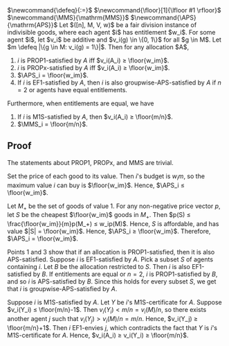 <span class="invisible">
$\newcommand{\defeq}{:=}$
$\newcommand{\floor}[1]{\lfloor #1 \rfloor}$
$\newcommand{\MMS}{\mathrm{MMS}}$
$\newcommand{\APS}{\mathrm{APS}}$
</span>
Let $([n], M, V, w)$ be a fair division instance of indivisible goods,
where each agent $i$ has entitlement $w_i$.
For some agent $i$, let $v_i$ be additive and $v_i(g) \in \{0, 1\}$ for all $g \in M$.
Let $m \defeq |\{g \in M: v_i(g) = 1\}|$. Then for any allocation $A$,

1.  $i$ is PROP1-satisfied by $A$ iff $v_i(A_i) ≥ \floor{w_im}$.
2.  $i$ is PROPx-satisfied by $A$ iff $v_i(A_i) ≥ \floor{w_im}$.
3.  $\APS_i = \floor{w_im}$.
4.  If $i$ is EF1-satisfied by $A$, then $i$ is also groupwise-APS-satisfied by $A$
    if $n=2$ or agents have equal entitlements.

Furthermore, when entitlements are equal, we have

1.  If $i$ is M1S-satisfied by $A$, then $v_i(A_i) ≥ \floor{m/n}$.
2.  $\MMS_i = \floor{m/n}$.

## Proof

The statements about PROP1, PROPx, and MMS are trivial.

Set the price of each good to its value. Then $i$'s budget is $w_im$,
so the maximum value $i$ can buy is $\floor{w_im}$.
Hence, $\APS_i ≤ \floor{w_im}$.

Let $M_+$ be the set of goods of value 1.
For any non-negative price vector $p$, let $S$ be the cheapest $\floor{w_im}$ goods in $M_+$.
Then $p(S) ≤ \frac{\floor{w_im}}{m}p(M_+) ≤ w_ip(M)$.
Hence, $S$ is affordable, and has value $|S| = \floor{w_im}$.
Hence, $\APS_i ≥ \floor{w_im}$. Therefore, $\APS_i = \floor{w_im}$.

Points 1 and 3 show that if an allocation is PROP1-satisfied, then it is also APS-satisfied.
Suppose $i$ is EF1-satisfied by $A$.
Pick a subset $S$ of agents containing $i$.
Let $B$ be the allocation restricted to $S$.
Then $i$ is also EF1-satisfied by $B$.
If entitlements are equal or $n=2$, $i$ is PROP1-satisfied by $B$,
and so $i$ is APS-satisfied by $B$.
Since this holds for every subset $S$, we get that $i$ is groupwise-APS-satisfied by $A$.

Suppose $i$ is M1S-satisfied by $A$. Let $Y$ be $i$'s M1S-certificate for $A$.
Suppose $v_i(Y_i) ≤ \floor{m/n}-1$. Then $v_i(Y_i) < m/n = v_i(M)/n$,
so there exists another agent $j$ such that $v_i(Y_j) > v_i(M)/n = m/n$.
Hence, $v_i(Y_j) ≥ \floor{m/n}+1$. Then $i$ EF1-envies $j$,
which contradicts the fact that $Y$ is $i$'s M1S-certificate for $A$.
Hence, $v_i(A_i) ≥ v_i(Y_i) ≥ \floor{m/n}$.
